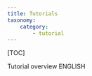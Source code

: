 ```yaml
---
title: Tutorials
taxonomy:
    category:
        - tutorial
---
```



[TOC]

Tutorial overview ENGLISH